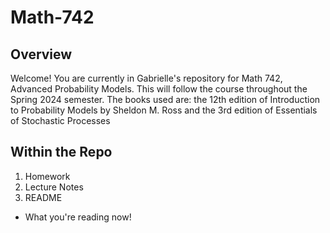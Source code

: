 # Math-742
## Overview
Welcome! You are currently in Gabrielle's repository for Math 742, Advanced Probability Models. This will follow the course throughout the Spring 2024 semester. The books used are: the 12th edition of Introduction to Probability Models by Sheldon M. Ross and the 3rd edition of Essentials of Stochastic Processes
## Within the Repo
1. Homework
2. Lecture Notes
3. README
  - What you're reading now!